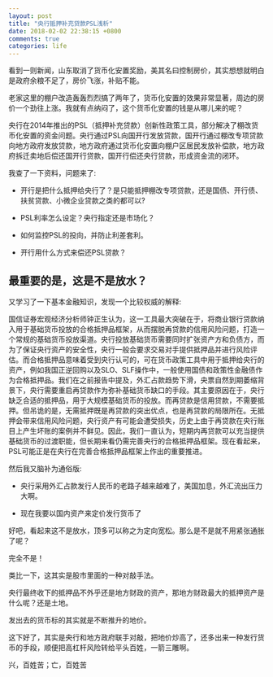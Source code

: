 ```yaml
---
layout: post
title: "央行抵押补充贷款PSL浅析"
date: 2018-02-02 22:38:15 +0800
comments: true
categories: life
---
```


看到一则新闻，山东取消了货币化安置奖励，美其名曰控制房价，其实想想就明白是政府余粮不足了，房价飞涨，补贴不能。

老家这里的棚户改造轰轰烈烈搞了两年了，货币化安置的效果非常显著，周边的房价一个劲往上涨。我就有点纳闷了，这个货币化安置的钱是从哪儿来的呢？

<!-- more -->

央行在2014年推出的PSL（抵押补充贷款）创新性政策工具，部分解决了棚改货币化安置的资金问题。央行通过PSL向国开行发放贷款，国开行通过棚改专项贷款向地方政府发放贷款，地方政府通过货币化安置向棚户区居民发放补偿款，地方政府拆迁卖地后偿还国开行贷款，国开行偿还央行贷款，形成资金流的闭环。

我查了一下资料，问题来了:

* 开行是把什么抵押给央行了？是只能抵押棚改专项贷款，还是国债、开行债、扶贫贷款、小微企业贷款之类的都可以?

* PSL利率怎么设定？央行指定还是市场化？

* 如何监控PSL的投向，并防止利差套利。

* 开行用什么方式来偿还PSL贷款？

## 最重要的是，这是不是放水？

又学习了一下基本金融知识，发现一个比较权威的解释:


国信证券宏观经济分析师钟正生认为，这一工具最大突破在于，将商业银行贷款纳入用于基础货币投放的合格抵押品框架，从而摆脱再贷款的信用风险问题，打造一个常规的基础货币投放渠道。央行投放基础货币需要同时扩张资产方和负债方，而为了保证央行资产的安全性，央行一般会要求交易对手提供抵押品并进行风险评估。而合格抵押品意味着受到央行认可的，可在货币政策工具中用于抵押给央行的资产，例如我国正逆回购以及SLO、SLF操作中，一般使用国债和政策性金融债作为合格抵押品。我们在之前报告中提及，外汇占款趋势下滑，央票自然到期萎缩背景下，央行需要重启再贷款作为弥补基础货币缺口的手段。其主要原因在于，央行缺乏合适的抵押品，用于大规模基础货币的投放。而再贷款是信用贷款，不需要抵押。但吊诡的是，无需抵押既是再贷款的突出优点，也是再贷款的局限所在。无抵押会带来信用风险问题，央行资产有可能会遭受损失，历史上由于再贷款在央行账目上产生坏账的案例并不鲜见。因此，我们一直认为，短期内再贷款可以充当提供基础货币的过渡职能，但长期来看仍需完善央行的合格抵押品框架。现在看起来，PSL可能正是在央行在完善合格抵押品框架上作出的重要推进。


然后我又脑补为通俗版:

* 央行采用外汇占款发行人民币的老路子越来越难了，美国加息，外汇流出压力大啊。

* 现在我要以国内资产来定价发行货币了


好吧，看起来这不是放水，顶多可以称之为定向宽松。那么是不是就不用紧张通胀了呢？

完全不是！

类比一下，这其实是股市里面的一种对敲手法。

央行最终收下的抵押品不外乎还是地方财政的资产，那地方财政最大的抵押资产是什么呢？还是土地。

发出去的货币标的其实就是不断推升的地价。

这下好了，其实是央行和地方政府联手对敲，把地价炒高了，还多出来一种发行货币的手段，顺便把高杠杆风险转给平头百姓，一箭三雕啊。

兴，百姓苦；亡，百姓苦


